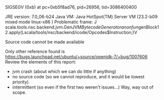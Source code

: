   SIGSEGV (0xb) at pc=0xb5f8ad76, pid=26956, tid=3086400400

 JRE version: 7.0_06-b24
 Java VM: Java HotSpot(TM) Server VM (23.2-b09 mixed mode linux-x86 )
 Problematic frame:
 J  scala.tools.nsc.backend.jvm.GenJVM$BytecodeGenerator$$anonfun$genBlock$1$2.apply(Lscala/tools/nsc/backend/icode/Opcodes$Instruction;)V

Source code cannot be made available

Only other reference found is https://bugs.launchpad.net/ubuntu/+source/openjdk-7/+bug/1007606
Review the elements of this report:
 - jvm crash (about which we can do little if anything)
 - no source code (so we cannot reproduce, and it would be lowest priority)
 - intermittent (so even if the first two weren't issues...)
Way, way out of scope.
